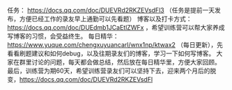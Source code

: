 任务： https://docs.qq.com/doc/DUEVRd2RKZEVsdFl3 （任务是提前一天发布，方便已经工作的录友早上通勤可以先看题）
博客以及打卡方式：https://docs.qq.com/doc/DUEdmb1JCaEtlZWFx ，希望训练营可以帮大家养成写博客的习惯，会受益终生。
每日精华：https://www.yuque.com/chengxuyuancarl/wnx1np/ktwax2 （每日更新），先看看刷题建议和如何debug，以及往期录友们的博客，学习一下如何写博客。 大家在群里讨论的问题，每天都会做总结，然后放在每日精华里，方便大家回顾。
最后，训练营为期60天，希望训练营录友们可以坚持下去，迎来两个月后的脱变，https://docs.qq.com/doc/DUEVRd2RKZEVsdFl
